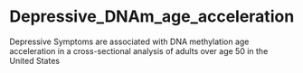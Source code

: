 # Depressive_DNAm_age_acceleration
Depressive Symptoms are associated with DNA methylation age acceleration in a cross-sectional analysis of adults over age 50 in the United States
